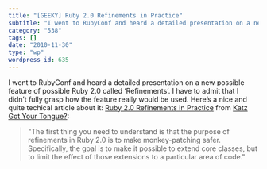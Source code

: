```yaml
---
title: "[GEEKY] Ruby 2.0 Refinements in Practice"
subtitle: "I went to RubyConf and heard a detailed presentation on a new possible feature of possible Ruby 2.0 ..."
category: "538"
tags: []
date: "2010-11-30"
type: "wp"
wordpress_id: 635
---
```

I went to RubyConf and heard a detailed presentation on a new possible feature of possible Ruby 2.0 called ‘Refinements’. I have to admit that I didn’t fully grasp how the feature really would be used. Here’s a nice and quite techical article about it: [Ruby 2.0 Refinements in Practice](http://feedproxy.google.com/~r/KatzGotYourTongue/~3/G8_3uN8vjJo/) from [Katz Got Your Tongue?](http://yehudakatz.com/feed/rss/):
> "The first thing you need to understand is that the purpose of refinements in Ruby 2.0 is to make monkey-patching safer. Specifically, the goal is to make it possible to extend core classes, but to limit the effect of those extensions to a particular area of code."